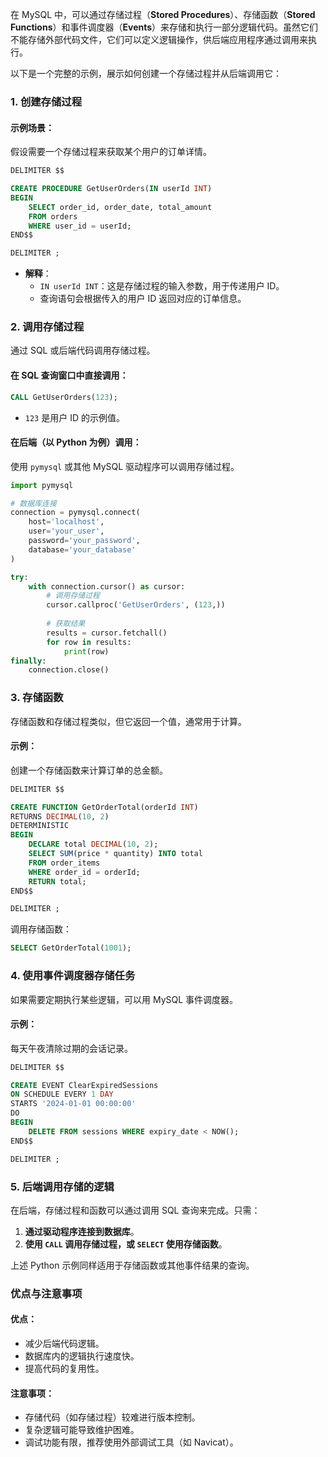 在 MySQL 中，可以通过存储过程（**Stored Procedures**）、存储函数（**Stored Functions**）和事件调度器（**Events**）来存储和执行一部分逻辑代码。虽然它们不能存储外部代码文件，它们可以定义逻辑操作，供后端应用程序通过调用来执行。

以下是一个完整的示例，展示如何创建一个存储过程并从后端调用它：

### **1. 创建存储过程**

#### 示例场景：
假设需要一个存储过程来获取某个用户的订单详情。

```sql
DELIMITER $$

CREATE PROCEDURE GetUserOrders(IN userId INT)
BEGIN
    SELECT order_id, order_date, total_amount
    FROM orders
    WHERE user_id = userId;
END$$

DELIMITER ;
```

- **解释**：
  - `IN userId INT`：这是存储过程的输入参数，用于传递用户 ID。
  - 查询语句会根据传入的用户 ID 返回对应的订单信息。

### **2. 调用存储过程**
通过 SQL 或后端代码调用存储过程。

#### 在 SQL 查询窗口中直接调用：
```sql
CALL GetUserOrders(123);
```
- `123` 是用户 ID 的示例值。

#### 在后端（以 Python 为例）调用：
使用 `pymysql` 或其他 MySQL 驱动程序可以调用存储过程。

```python
import pymysql

# 数据库连接
connection = pymysql.connect(
    host='localhost',
    user='your_user',
    password='your_password',
    database='your_database'
)

try:
    with connection.cursor() as cursor:
        # 调用存储过程
        cursor.callproc('GetUserOrders', (123,))
        
        # 获取结果
        results = cursor.fetchall()
        for row in results:
            print(row)
finally:
    connection.close()
```

### **3. 存储函数**
存储函数和存储过程类似，但它返回一个值，通常用于计算。

#### 示例：
创建一个存储函数来计算订单的总金额。

```sql
DELIMITER $$

CREATE FUNCTION GetOrderTotal(orderId INT)
RETURNS DECIMAL(10, 2)
DETERMINISTIC
BEGIN
    DECLARE total DECIMAL(10, 2);
    SELECT SUM(price * quantity) INTO total
    FROM order_items
    WHERE order_id = orderId;
    RETURN total;
END$$

DELIMITER ;
```

调用存储函数：
```sql
SELECT GetOrderTotal(1001);
```

### **4. 使用事件调度器存储任务**
如果需要定期执行某些逻辑，可以用 MySQL 事件调度器。

#### 示例：
每天午夜清除过期的会话记录。

```sql
DELIMITER $$

CREATE EVENT ClearExpiredSessions
ON SCHEDULE EVERY 1 DAY
STARTS '2024-01-01 00:00:00'
DO
BEGIN
    DELETE FROM sessions WHERE expiry_date < NOW();
END$$

DELIMITER ;
```

### **5. 后端调用存储的逻辑**
在后端，存储过程和函数可以通过调用 SQL 查询来完成。只需：
1. **通过驱动程序连接到数据库**。
2. **使用 `CALL` 调用存储过程，或 `SELECT` 使用存储函数**。

上述 Python 示例同样适用于存储函数或其他事件结果的查询。

### **优点与注意事项**
#### **优点**：
- 减少后端代码逻辑。
- 数据库内的逻辑执行速度快。
- 提高代码的复用性。

#### **注意事项**：
- 存储代码（如存储过程）较难进行版本控制。
- 复杂逻辑可能导致维护困难。
- 调试功能有限，推荐使用外部调试工具（如 Navicat）。
